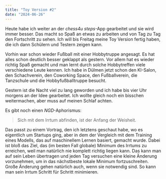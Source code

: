 ```yaml
---
title: "Toy Version #2"
date: "2024-06-26"
---
```


Heute habe ich weiter an der _chess4u steps_-App gearbeitet und sie wird immer besser. Das macht so Spaß an etwas zu arbeiten und von Tag zu Tag den Fortschritt zu sehen. Ich will bis Freitag meine Toy Version fertig haben, die ich dann Schülern und Testern zeigen kann.

Vorhin war schon wieder Fußball mit einer Hobbytruppe angesagt. Es hat alles schon deutlich besser geklappt als gestern. Vor allem hat es wieder richtig Spaß gemacht und man lernt durch solche Hobbytreffen viele verschiedene Leute kennen. Ich habe in Dülmen jetzt schon den KI-Salon, den Schachverein, den Coworking Space, den Fußballverein, die Tanzschule und die Hobbyfußballtruppe besucht.

Gestern ist die Nacht viel zu lang geworden und ich habe bis vier Uhr morgens an der Idee gearbeitet. Ich wollte gleich noch ein bisschen weitermachen, aber muss auf meinen Schlaf achten.

Es gibt noch einen _NGD_-Aphorismus:

> Sich mit dem Irrtum abfinden, ist der Anfang der Weisheit.

Das passt zu einem Vortrag, den ich letztens geschaut habe, wo es eigentlich um Startups ging, aber in dem der Vergleich mit dem Training eines Modells, das auf maschinellem Lernen basiert, gemacht wurde. Dabei ist bloß das Ziel, das (im besten Fall globale) Minimum des Irrtums zu erreichen, weil man natürlich nie komplett richtig liegen kann. Das kann man auf sein Leben übertragen und jeden Tag versuchen eine kleine Änderung vorzunehmen, um in das nächstbeste lokale Minimum fortzuschreiten. Große Änderung gehen natürlich auch, wenn sie notwendig sind. So kann man sein Irrtum Schritt für Schritt minimieren.
